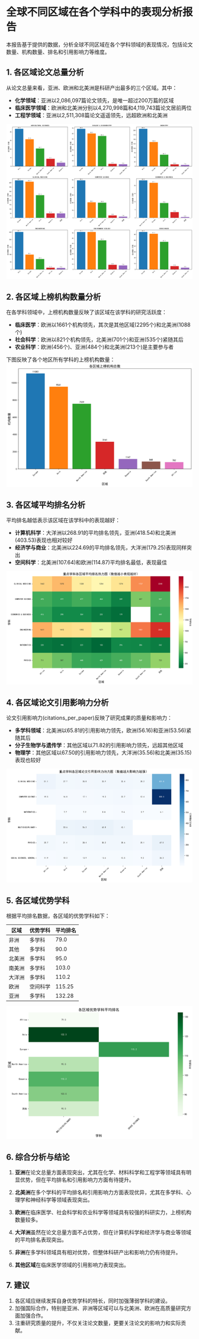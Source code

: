 # 全球不同区域在各个学科中的表现分析报告

本报告基于提供的数据，分析全球不同区域在各个学科领域的表现情况，包括论文数量、机构数量、排名和引用影响力等维度。

## 1. 各区域论文总量分析

从论文总量来看，亚洲、欧洲和北美洲是科研产出最多的三个区域。其中：

- **化学领域**：亚洲以2,086,097篇论文领先，是唯一超过200万篇的区域
- **临床医学领域**：欧洲和北美洲分别以4,270,998篇和4,119,743篇论文居前两位
- **工程学领域**：亚洲以2,511,308篇论文遥遥领先，远超欧洲和北美洲

![](WorldDataEvaluatePicture/各学科论文数量Top区域.png)
## 2. 各区域上榜机构数量分析

在各学科领域中，上榜机构数量反映了该区域在该学科的研究活跃度：

- **临床医学**：欧洲以1661个机构领先，其次是其他区域(2295个)和北美洲(1088个)
- **社会科学**：欧洲以821个机构领先，北美洲(701个)和亚洲(535个)紧随其后
- **农业科学**：欧洲(456个)、亚洲(484个)和北美洲(213个)是主要参与者

下图反映了各个地区所有学科的上榜机构数量：
![](WorldDataEvaluatePicture/各区域上榜机构总数.png)
## 3. 各区域平均排名分析

平均排名越低表示该区域在该学科中的表现越好：

- **计算机科学**：大洋洲以268.91的平均排名领先，亚洲(418.54)和北美洲(403.53)表现也相对较好
- **经济学与商业**：北美洲以224.69的平均排名领先，大洋洲(179.25)表现同样突出
- **空间科学**：北美洲(107.64)和欧洲(114.87)平均排名最低，表现最佳

![](WorldDataEvaluatePicture/重点学科平均排名热力图.png)
## 4. 各区域论文引用影响力分析

论文引用影响力(citations_per_paper)反映了研究成果的质量和影响力：

- **多学科领域**：北美洲以65.81的引用影响力领先，欧洲(56.16)和亚洲(53.56)紧随其后
- **分子生物学与遗传学**：其他区域以71.82的引用影响力领先，远超其他区域
- **物理学**：其他区域以67.50的引用影响力领先，大洋洲(35.56)和北美洲(35.15)表现也较好

![](WorldDataEvaluatePicture/重点学科引用影响力热力图.png)
## 5. 各区域优势学科

根据平均排名数据，各区域的优势学科如下：

| 区域 | 优势学科 | 平均排名 |
|------|----------|----------|
| 非洲 | 多学科 | 79.0 |
| 其他 | 多学科 | 90.0 |
| 北美洲 | 多学科 | 95.0 |
| 南美洲 | 多学科 | 103.0 |
| 大洋洲 | 多学科 | 110.2 |
| 欧洲 | 空间科学 | 115.25 |
| 亚洲 | 多学科 | 132.28 |

![](WorldDataEvaluatePicture/各区域优势学科.png)
## 6. 综合分析与结论

1. **亚洲**在论文总量方面表现突出，尤其在化学、材料科学和工程学等领域具有明显优势，但在平均排名和引用影响力方面有待提升。

2. **北美洲**在多个学科的平均排名和引用影响力方面表现优异，尤其在多学科、心理学和神经科学等领域表现突出。

3. **欧洲**在临床医学、社会科学和农业科学等领域具有较强的科研实力，上榜机构数量较多。

4. **大洋洲**虽然在论文总量方面不占优势，但在计算机科学和经济学与商业等领域的平均排名表现突出。

5. **非洲**在多学科领域具有相对优势，但整体科研产出和影响力仍有待提升。

6. **其他区域**在临床医学领域的引用影响力表现突出。

## 7. 建议

1. 各区域应继续发挥自身优势学科的特长，同时加强薄弱学科的建设。
2. 加强国际合作，特别是亚洲、非洲等区域可以与北美洲、欧洲在高质量研究方面加强合作。
3. 注重研究质量的提升，不仅关注论文数量，更要关注论文的影响力和实际贡献。
